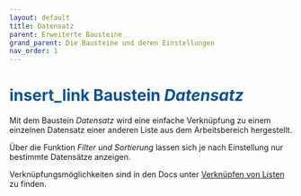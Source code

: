 ```yaml
---
layout: default
title: Datensatz
parent: Erweiterte Bausteine
grand_parent: Die Bausteine und deren Einstellungen
nav_order: 1
---
```


# <span style="color:#0b5394"><span class="material-icons">insert_link</span> **Baustein *Datensatz***</span>

Mit dem Baustein *Datensatz* wird eine einfache Verknüpfung zu einem einzelnen Datensatz einer anderen Liste aus dem
Arbeitsbereich hergestellt.

Über die Funktion *Filter und Sortierung* lassen sich je nach Einstellung nur bestimmte Datensätze anzeigen. 

Verknüpfungsmöglichkeiten sind in den Docs unter
[Verknüpfen von Listen](/docs/link-lists.html)
zu finden.